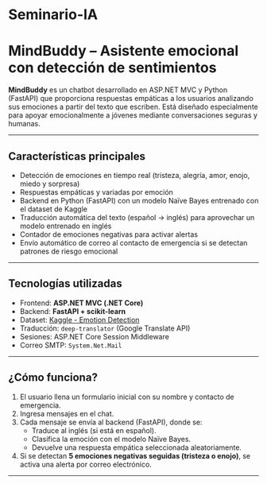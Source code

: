 # Seminario-IA
# MindBuddy – Asistente emocional con detección de sentimientos

**MindBuddy** es un chatbot desarrollado en ASP.NET MVC y Python (FastAPI) que proporciona respuestas empáticas a los usuarios analizando sus emociones a partir del texto que escriben. Está diseñado especialmente para apoyar emocionalmente a jóvenes mediante conversaciones seguras y humanas.

---

## Características principales

- Detección de emociones en tiempo real (tristeza, alegría, amor, enojo, miedo y sorpresa)
- Respuestas empáticas y variadas por emoción
- Backend en Python (FastAPI) con un modelo Naïve Bayes entrenado con el dataset de Kaggle
- Traducción automática del texto (español → inglés) para aprovechar un modelo entrenado en inglés
- Contador de emociones negativas para activar alertas
- Envío automático de correo al contacto de emergencia si se detectan patrones de riesgo emocional

---

## Tecnologías utilizadas

- Frontend: **ASP.NET MVC (.NET Core)**  
- Backend: **FastAPI + scikit-learn**
- Dataset: [Kaggle - Emotion Detection](https://www.kaggle.com/datasets/nelgiriyewithana/emotions)
- Traducción: `deep-translator` (Google Translate API)
- Sesiones: ASP.NET Core Session Middleware
- Correo SMTP: `System.Net.Mail`

---

## ¿Cómo funciona?

1. El usuario llena un formulario inicial con su nombre y contacto de emergencia.
2. Ingresa mensajes en el chat.
3. Cada mensaje se envía al backend (FastAPI), donde se:
   - Traduce al inglés (si está en español).
   - Clasifica la emoción con el modelo Naïve Bayes.
   - Devuelve una respuesta empática seleccionada aleatoriamente.
4. Si se detectan **5 emociones negativas seguidas (tristeza o enojo)**, se activa una alerta por correo electrónico.

---
